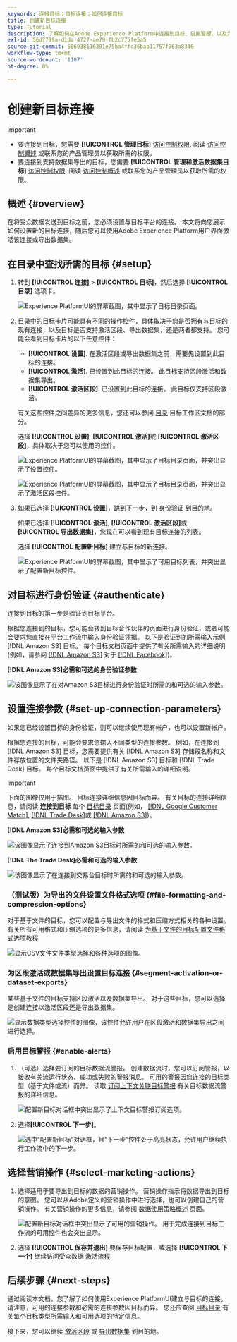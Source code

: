 ```yaml
---
keywords: 连接目标；目标连接；如何连接目标
title: 创建新目标连接
type: Tutorial
description: 了解如何在Adobe Experience Platform中连接到目标、启用警报，以及为连接的目标设置营销操作。
exl-id: 56d7799a-d1da-4727-ae79-fb2c775fe5a5
source-git-commit: 606038116391e75ba4ffc36bab11757f963a8346
workflow-type: tm+mt
source-wordcount: '1107'
ht-degree: 0%

---
```


# 创建新目标连接

>[!IMPORTANT]
> 
>* 要连接到目标，您需要 **[!UICONTROL 管理目标]** [访问控制权限](/help/access-control/home.md#permissions). 阅读 [访问控制概述](/help/access-control/ui/overview.md) 或联系您的产品管理员以获取所需的权限。
>* 要连接到支持数据集导出的目标，您需要 **[!UICONTROL 管理和激活数据集目标]** [访问控制权限](/help/access-control/home.md#permissions). 阅读 [访问控制概述](/help/access-control/ui/overview.md) 或联系您的产品管理员以获取所需的权限。


## 概述 {#overview}

在将受众数据发送到目标之前，您必须设置与目标平台的连接。 本文将向您展示如何设置新的目标连接，随后您可以使用Adobe Experience Platform用户界面激活该连接或导出数据集。

## 在目录中查找所需的目标 {#setup}

1. 转到 **[!UICONTROL 连接]** > **[!UICONTROL 目标]**，然后选择 **[!UICONTROL 目录]** 选项卡。

   ![Experience PlatformUI的屏幕截图，其中显示了目标目录页面。](../assets/ui/connect-destinations/catalog.png)

2. 目录中的目标卡片可能具有不同的操作控件，具体取决于您是否拥有与目标的现有连接，以及目标是否支持激活区段、导出数据集，还是两者都支持。 您可能会看到目标卡片的以下任意控件：

   * **[!UICONTROL 设置]**. 在激活区段或导出数据集之前，需要先设置到此目标的连接。
   * **[!UICONTROL 激活]**. 已设置到此目标的连接。 此目标支持区段激活和数据集导出。
   * **[!UICONTROL 激活区段]**. 已设置到此目标的连接。 此目标仅支持区段激活。

   有关这些控件之间差异的更多信息，您还可以参阅 [目录](../ui/destinations-workspace.md#catalog) 目标工作区文档的部分。

   选择 **[!UICONTROL 设置]**, **[!UICONTROL 激活]**&#x200B;或 **[!UICONTROL 激活区段]**，具体取决于您可以使用的控件。

   ![Experience PlatformUI的屏幕截图，其中显示了目标目录页面，并突出显示了设置控件。](../assets/ui/connect-destinations/set-up.png)

   ![Experience PlatformUI的屏幕截图，其中显示了目标目录页面，并突出显示了激活区段控件。](../assets/ui/connect-destinations/activate-segments.png)

3. 如果已选择 **[!UICONTROL 设置]**，跳到下一步，到 [身份验证](#authenticate) 到目的地。

   如果已选择 **[!UICONTROL 激活]**, **[!UICONTROL 激活区段]**&#x200B;或 **[!UICONTROL 导出数据集]**，您现在可以看到现有目标连接的列表。

   选择 **[!UICONTROL 配置新目标]** 建立与目标的新连接。

   ![Experience PlatformUI的屏幕截图，其中显示了可用目标列表，并突出显示了配置新目标控件。](../assets/ui/connect-destinations/configure-new-destination.png)

## 对目标进行身份验证 {#authenticate}

连接到目标的第一步是验证到目标平台。

根据您连接到的目标，您可能会转到目标合作伙伴的页面进行身份验证，或者可能会要求您直接在平台工作流中输入身份验证凭据。 以下是验证到的所需输入示例 [!DNL Amazon S3] 目标。 每个目标文档页面中提供了有关所需输入的详细说明(例如，请参阅 [[!DNL Amazon S3]](/help/destinations/catalog/cloud-storage/amazon-s3.md#authenticate) 对于 [[!DNL Facebook]](/help/destinations/catalog/social/facebook.md#authenticate))。

**[!DNL Amazon S3]必需和可选的身份验证参数**

![该图像显示了在对Amazon S3目标进行身份验证时所需的和可选的输入参数。](../assets/ui/connect-destinations/authenticate-amazon-s3-example.png)

## 设置连接参数 {#set-up-connection-parameters}

如果您已经设置目标的身份验证，则可以继续使用现有帐户，也可以设置新帐户。

根据您连接的目标，可能会要求您输入不同类型的连接参数。 例如，在连接到 [!DNL Amazon S3] 目标，您需要提供有关 [!DNL Amazon S3] 存储段名称和文件存放位置的文件夹路径。 以下是 [!DNL Amazon S3] 目标和 [!DNL Trade Desk] 目标。 每个目标文档页面中提供了有关所需输入的详细说明。

>[!IMPORTANT]
>
>下面的图像仅用于插图。 目标连接详细信息因目标而异。 有关目标的连接详细信息，请阅读 **连接到目标** 每个 [目标目录](../catalog/overview.md) 页面(例如， [[!DNL Google Customer Match]](../catalog/advertising/google-customer-match.md#connect), [[!DNL Trade Desk]](/help/destinations/catalog/advertising/tradedesk.md#connect)或 [[!DNL Amazon S3]](/help/destinations/catalog/cloud-storage/amazon-s3.md#destination-details))。

**[!DNL Amazon S3]必需和可选的输入参数**

![该图像显示了连接到Amazon S3目标时所需的和可选的输入参数。](../assets/ui/connect-destinations/connect-destination-amazons3-example.png)

**[!DNL The Trade Desk]必需和可选的输入参数**

![该图像显示了在连接到交易台目标时所需的和可选的输入参数。](../assets/ui/connect-destinations/connect-destination-trade-desk-example.png)

### （测试版）为导出的文件设置文件格式选项 {#file-formatting-and-compression-options}

对于基于文件的目标，您可以配置与导出文件的格式和压缩方式相关的各种设置。 有关所有可用格式和压缩选项的更多信息，请阅读 [为基于文件的目标配置文件格式选项教程](/help/destinations/ui/batch-destinations-file-formatting-options.md).

![显示CSV文件文件类型选择和各种选项的图像。](/help/destinations/assets/ui/connect-destinations/file-formatting-options.png)

### 为区段激活或数据集导出设置目标连接 {#segment-activation-or-dataset-exports}

某些基于文件的目标支持区段激活以及数据集导出。 对于这些目标，您可以选择是创建连接以激活区段还是导出数据集。

![显示数据类型选择控件的图像，该控件允许用户在区段激活和数据集导出之间进行选择。](/help/destinations/assets/ui/connect-destinations/data-type-selection.png)

### 启用目标警报 {#enable-alerts}

1. （可选）选择要订阅的目标数据流警报。 创建数据流时，您可以订阅警报，以接收有关流运行状态、成功或失败的警报消息。 可用的警报因您连接的目标类型（基于文件或流）而异。 读取 [订阅上下文关联目标警报](alerts.md) 有关目标数据流警报的详细信息。

   ![配置新目标对话框中突出显示了上下文目标警报订阅选项。](../assets/ui/connect-destinations/subscribe-to-alerts.png)

2. 选择&#x200B;**[!UICONTROL 下一步]**。

   ![选中“配置新目标”对话框，且“下一步”控件处于高亮状态，允许用户继续执行工作流中的下一步。](../assets/ui/connect-destinations/next.png)

## 选择营销操作 {#select-marketing-actions}

1. 选择适用于要导出到目标的数据的营销操作。 营销操作指示将数据导出到目标的意图。 您可以从Adobe定义的营销操作中进行选择，也可以创建自己的营销操作。 有关营销操作的更多信息，请参阅 [数据使用策略概述](../../data-governance/policies/overview.md) 页面。

   ![配置新目标对话框中突出显示了可用的营销操作。 用于完成连接到目标工作流的可用控件也会突出显示。](../assets/ui/connect-destinations/governance.png)

2. 选择 **[!UICONTROL 保存并退出]** 要保存目标配置，或选择 **[!UICONTROL 下一个]** 继续访问受众数据 [激活流程](activation-overview.md).

## 后续步骤 {#next-steps}

通过阅读本文档，您了解了如何使用Experience PlatformUI建立与目标的连接。 请注意，可用的连接参数和必需的连接参数因目标而异。 您还应查阅 [目标目录](/help/destinations/catalog/overview.md) 有关每个目标类型所需输入和可用选项的特定信息。

接下来，您可以继续 [激活区段](/help/destinations/ui/activation-overview.md) 或 [导出数据集](/help/destinations/ui/export-datasets.md) 到目的地。